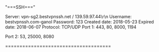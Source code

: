 "===SSH==="

Server: vpn-sg2.bestvpnssh.net / 139.59.97.44\r\n
Username: bestvpnssh.com-ganol
Password: 123
Created date: 2018-05-23
Expired date: 2018-06-07
Protocol: TCP/UDP
Port 1: 443, 80, 8000, 1194

Port 2: 53, 25000, 8080

=====================================
